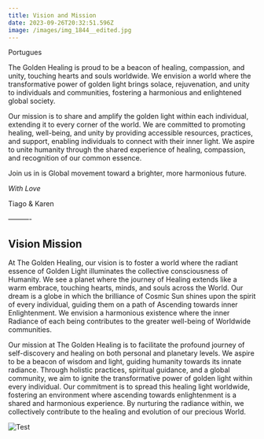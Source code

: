 ```yaml
---
title: Vision and Mission
date: 2023-09-26T20:32:51.596Z
image: /images/img_1844__edited.jpg
---
```


Portugues

The Golden Healing is proud to be a beacon of healing, compassion, and unity, touching hearts and souls worldwide. We envision a world where the transformative power of golden light brings solace, rejuvenation, and unity to individuals and communities, fostering a harmonious and enlightened global society.

Our mission is to share and amplify the golden light within each individual, extending it to every corner of the world. We are committed to promoting healing, well-being, and unity by providing accessible resources, practices, and support, enabling individuals to connect with their inner light. We aspire to unite humanity through the shared experience of healing, compassion, and recognition of our common essence.

Join us in is Global movement toward a brighter, more harmonious future.

_With Love_

Tiago & Karen

———-

## Vision Mission

At The Golden Healing, our vision is to foster a world where the radiant essence of Golden Light illuminates the collective consciousness of Humanity. We see a planet where the journey of Healing extends like a warm embrace, touching hearts, minds, and souls across the World. Our dream is a globe in which the brilliance of Cosmic Sun shines upon the spirit of every individual, guiding them on a path of Ascending towards inner Enlightenment. We envision a harmonious existence where the inner Radiance of each being contributes to the greater well-being of Worldwide communities.

Our mission at The Golden Healing is to facilitate the profound journey of self-discovery and healing on both personal and planetary levels. We aspire to be a beacon of wisdom and light, guiding humanity towards its innate radiance. Through holistic practices, spiritual guidance, and a global community, we aim to ignite the transformative power of golden light within every individual. Our commitment is to spread this healing light worldwide, fostering an environment where ascending towards enlightenment is a shared and harmonious experience. By nurturing the radiance within, we collectively contribute to the healing and evolution of our precious World.

![Test](/images/magic-ball-sun.jpg 'Test')
